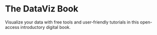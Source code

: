 # The DataViz Book
Visualize your data with free tools and user-friendly tutorials in this open-access introductory digital book.
